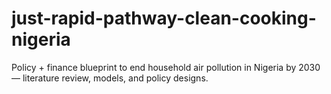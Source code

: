 # just-rapid-pathway-clean-cooking-nigeria
Policy + finance blueprint to end household air pollution in Nigeria by 2030 — literature review, models, and policy designs.
